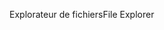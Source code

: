 <span data-ttu-id="83c08-101">Explorateur de fichiers</span><span class="sxs-lookup"><span data-stu-id="83c08-101">File Explorer</span></span>